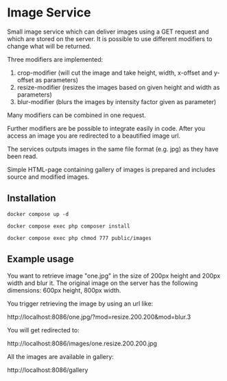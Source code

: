 Image Service
=====

Small image service which can deliver images using a GET request and which are stored on the server.
It is possible to use different modifiers to change what will be returned.

Three modifiers are implemented:
1. crop-modifier (will cut the image and take height, width, x-offset and y-offset as parameters)
2. resize-modifier (resizes the images based on given height and width as parameters)
2. blur-modifier (blurs the images by intensity factor given as parameter)

Many modifiers can be combined in one request.

Further modifiers are be possible to integrate easily in code.
After you access an image you are redirected to a beautified image url.

The services outputs images in the same file format (e.g. jpg) as they have been read.

Simple HTML-page containing gallery of images is prepared and includes source and modified images.

## Installation

`docker compose up -d`

`docker compose exec php composer install`

`docker compose exec php chmod 777 public/images`


## Example usage

You want to retrieve image "one.jpg" in the size of 200px height and 200px width and blur it.
The original image on the server has the following dimensions: 600px height, 800px width.

You trigger retrieving the image by using an url like:

http://localhost:8086/one.jpg/?mod=resize.200.200&mod=blur.3

You will get redirected to:

http://localhost:8086/images/one.resize.200.200.jpg

All the images are available in gallery:

http://localhost:8086/gallery
